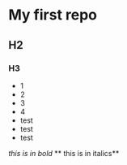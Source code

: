 # My first repo 
## H2
### H3 

- 1
- 2
- 3
- 4
- test
- test
- test

*this is in bold*
** this is in italics**
